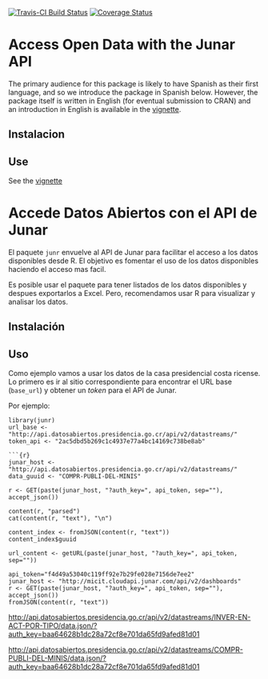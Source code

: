 [![Travis-CI Build Status](https://travis-ci.org/FvD/junr.svg?branch=master)](https://travis-ci.org/FvD/junr) 
[![Coverage Status](https://img.shields.io/codecov/c/github/FvD/junr/master.svg)](https://codecov.io/github/FvD/junr?branch=master)

# Access Open Data with the Junar API

The primary audience for this package is likely to have Spanish as their first language, and so we introduce the package in Spanish below. However, the package itself is written in English (for eventual submission to CRAN) and an introduction in English is available in the [vignette]().

## Instalacion

## Use

See the [vignette]()

# Accede Datos Abiertos con el API de Junar

El paquete `junr` envuelve al API de Junar para facilitar el acceso a los datos disponibles desde R. El objetivo es fomentar el uso de los datos disponibles haciendo el acceso mas facil.

Es posible usar el paquete para tener listados de los datos disponibles y despues exportarlos a Excel. Pero, recomendamos usar R para visualizar y analisar los datos. 

## Instalación


## Uso 
Como ejemplo vamos a usar los datos de la casa presidencial costa ricense. Lo primero es ir al sitio correspondiente para encontrar el URL base (`base_url`) y obtener un *token* para el API de Junar.

Por ejemplo:

```
library(junr)
url_base <- "http://api.datosabiertos.presidencia.go.cr/api/v2/datastreams/"
token_api <- "2ac5dbd5b269c1c4937e77a4bc14169c738be8ab"

```{r}
junar_host <- "http://api.datosabiertos.presidencia.go.cr/api/v2/datastreams/"
data_guuid <- "COMPR-PUBLI-DEL-MINIS"

r <- GET(paste(junar_host, "?auth_key=", api_token, sep=""), accept_json())

content(r, "parsed")
cat(content(r, "text"), "\n")

content_index <- fromJSON(content(r, "text"))
content_index$guuid

url_content <- getURL(paste(junar_host, "?auth_key=", api_token, sep=""))
```

```{r}
api_token="f4d49a53040c119ff92e7b29fe028e7156de7ee2"
junar_host <- "http://micit.cloudapi.junar.com/api/v2/dashboards"
r <- GET(paste(junar_host, "?auth_key=", api_token, sep=""), accept_json())
fromJSON(content(r, "text"))

```
http://api.datosabiertos.presidencia.go.cr/api/v2/datastreams/INVER-EN-ACT-POR-TIPO/data.json/?auth_key=baa64628b1dc28a72cf8e701da65fd9afed81d01

http://api.datosabiertos.presidencia.go.cr/api/v2/datastreams/COMPR-PUBLI-DEL-MINIS/data.json/?auth_key=baa64628b1dc28a72cf8e701da65fd9afed81d01
